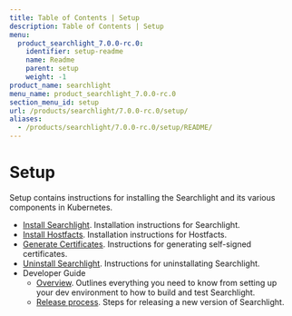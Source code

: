 ```yaml
---
title: Table of Contents | Setup
description: Table of Contents | Setup
menu:
  product_searchlight_7.0.0-rc.0:
    identifier: setup-readme
    name: Readme
    parent: setup
    weight: -1
product_name: searchlight
menu_name: product_searchlight_7.0.0-rc.0
section_menu_id: setup
url: /products/searchlight/7.0.0-rc.0/setup/
aliases:
  - /products/searchlight/7.0.0-rc.0/setup/README/
---
```

# Setup

Setup contains instructions for installing the Searchlight and its various components in Kubernetes.

- [Install Searchlight](/docs/setup/install.md). Installation instructions for Searchlight.
- [Install Hostfacts](/docs/setup/hostfacts.md). Installation instructions for Hostfacts.
- [Generate Certificates](/docs/setup/certificate.md). Instructions for generating self-signed certificates.
- [Uninstall Searchlight](/docs/setup/uninstall.md). Instructions for uninstallating Searchlight.
- Developer Guide
  - [Overview](/docs/setup/developer-guide/overview.md). Outlines everything you need to know from setting up your dev environment to how to build and test Searchlight.
  - [Release process](/docs/setup/developer-guide/release.md). Steps for releasing a new version of Searchlight.
